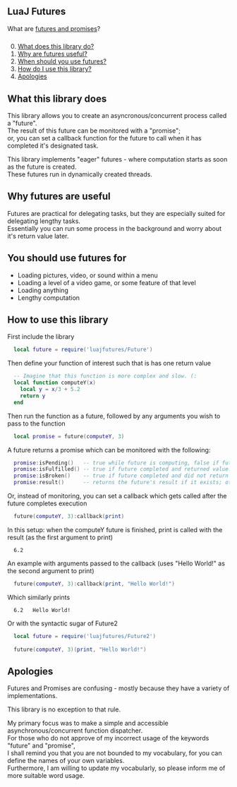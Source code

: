 ## LuaJ Futures

What are [futures and promises](https://en.wikipedia.org/wiki/Futures_and_promises)?

##### 
0. [What does this library do?](#what-this-library-does)
1. [Why are futures useful?](#why-futures-are-useful)
2. [When should you use futures?](#you-should-use-futures-for)
3. [How do I use this library?](#how-to-use-this-library)
4. [Apologies](#apologies)

## What this library does
  This library allows you to create an asyncronous/concurrent process called a "future".  
  The result of this future can be monitored with a "promise";  
  or, you can set a callback function for the future to call when it has completed it's designated task.

  This library implements "eager" futures - where computation starts as soon as the future is created.  
  These futures run in dynamically created threads.

## Why futures are useful
  Futures are practical for delegating tasks, but they are especially suited for delegating lengthy tasks.  
  Essentially you can run some process in the background and worry about it's return value later.

## You should use futures for
  - Loading pictures, video, or sound within a menu
  - Loading a level of a video game, or some feature of that level
  - Loading anything
  - Lengthy computation

## How to use this library

First include the library
```Lua
  local future = require('luajfutures/Future')
```

Then define your function of interest such that is has one return value
```Lua
  -- Imagine that this function is more complex and slow. (:
  local function computeY(x)
    local y = x/3 + 5.2
    return y
  end
```

Then run the function as a future, followed by any arguments you wish to pass to the function
```Lua
  local promise = future(computeY, 3)
```

A future returns a promise which can be monitored with the following:
```Lua
  promise:isPending()   -- true while future is computing, false if future completed.
  promise:isFulfilled() -- true if future completed and returned value.
  promise:isBroken()    -- true if future completed and did not return value.
  promise:result()      -- returns the future's result if it exists; otherwise, returns nil.
```

Or, instead of monitoring, you can set a callback which gets called after the future completes execution
```Lua
  future(computeY, 3):callback(print)
```
In this setup: when the computeY future is finished, print is called with the result (as the first argument to print)
```
  6.2
```

An example with arguments passed to the callback (uses "Hello World!" as the second argument to print)
```Lua
  future(computeY, 3):callback(print, "Hello World!")
```
Which similarly prints
```
  6.2   Hello World!
```

Or with the syntactic sugar of Future2
```Lua
  local future = require('luajfutures/Future2')
  
  future(computeY, 3)(print, "Hello World!")
```

## Apologies

Futures and Promises are confusing - mostly because they have a variety of implementations.

This library is no exception to that rule.

My primary focus was to make a simple and accessible asynchronous/concurrent function dispatcher.  
For those who do not approve of my incorrect usage of the keywords "future" and "promise",  
I shall remind you that you are not bounded to my vocabulary, for you can define the names of your own variables.  
Furthermore, I am willing to update my vocabularly, so please inform me of more suitable word usage.  
